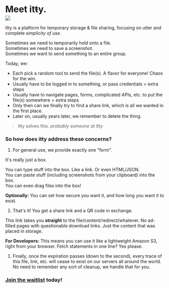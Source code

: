 <script>
  export let data
  import earth from '$lib/assets/itty-usb-earth.jpg'

  // let { quote } = data
</script>

<main>

# Meet <span class="accent">it<strike>t</strike>y</span>.

<figure id="earth" class="float-right">
  <img src={earth} class="right" />
</figure>

Itty is a platform for temporary storage & file sharing, focusing on utter and complete _simplicity of use_.


Sometimes we need to temporarily hold onto a file.  
Sometimes we need to save a screenshot.  
Sometimes we want to send something to an entire group.  

Today, we:

- Each pick a random tool to send the file(s).  A flavor for everyone!  Chaos for the win.
- Usually have to be logged in to something, or pass credentials = extra steps
- Usually have to navigate pages, forms, complicated APIs, etc. to put the file(s) somewhere = extra steps
- Only then can we finally try to find a share link, which is all we wanted in the first place.
- Later on, usually years later, we remember to delete the thing.

> Itty solves this. 
<cite>probably someone at Itty</cite>

### So how does itty address these concerns?

1. For general use, we provide exactly one "form".

  It's really just a box.

  You can type stuff into the box.  Like a link.  Or even HTML/JSON.  
  You can paste stuff (including screenshots from your clipboard) into the box.  
  You can even drag files into the box!

  **Optionally:** You can set how secure you want it, and how long you want it to exist.

1. That's it!  You get a share link and a QR code in exchange.  

  This link takes you **straight** to the file/content/redirect/whatever.  No ad-filled pages with questionable download links.  Just the content that was placed in storage.  

  **For Developers:** This means you can use it like a lightweight Amazon S3, right from your browser.  Fetch statements in one line?  Yes please.

1. Finally, once the expiration passes (down to the second), every trace of this file, link, etc. will cease to exist 
  on our servers all around the world.  No need to remember any sort of cleanup, we handle that for you.

### <a href="/waitlist">Join the waitlist</a> today!
</main>

<!-- STYLES -->
<style lang="scss">
  /* main {
    position: relative;
    overflow: hidden;
  } */

  h2 {
    margin-top: -0.8em;
    margin-bottom: 1em;
  }

  #earth {
    max-width: clamp(15em, 70vw, 40em);
    margin-right: -5em;
    margin-left: 0;
    margin-bottom: 0;
    margin-top: -1rem;

    img {
      z-index: -1;
    }
  }

  @media screen and (max-width: 35em) {
    main {
      margin-top: 27em;
      margin-top: 90vw;
    }

    #earth {
      position: absolute;
      max-width: inherit;
      left: -4em;
      right: -21em;
      top: 0;
      z-index: -1;
      opacity: 0.95;

      img {
        /* filter: contrast(110%); */
      }
    }
  }

  @media (prefers-color-scheme: dark) {
    main {
      margin-top: 0;
    }

    #earth {
      display: none;

      /* img {
        filter: invert(0.94) hue-rotate(180deg) saturate(200%) brightness(0.85);
      } */
    }
  }
</style>
